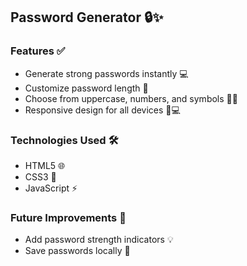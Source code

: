 ## Password Generator 🔒✨

### Features ✅
- Generate strong passwords instantly 💻
- Customize password length 📏
- Choose from uppercase, numbers, and symbols 🔢✨
- Responsive design for all devices 📱💻

### Technologies Used 🛠️
- HTML5 🌐
- CSS3 🎨
- JavaScript ⚡

### Future Improvements 🌟
- Add password strength indicators 💡
- Save passwords locally 💾
